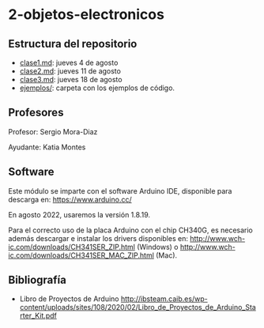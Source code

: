 # 2-objetos-electronicos

## Estructura del repositorio

- [clase1.md](clase1.md): jueves 4 de agosto
- [clase2.md](clase2.md): jueves 11 de agosto
- [clase3.md](clase3.md): jueves 18 de agosto
- [ejemplos/](ejemplos/): carpeta con los ejemplos de código.

## Profesores

Profesor: Sergio Mora-Diaz

Ayudante: Katia Montes

## Software

Este módulo se imparte con el software Arduino IDE, disponible para descarga en: https://www.arduino.cc/

En agosto 2022, usaremos la versión 1.8.19.

Para el correcto uso de la placa Arduino con el chip CH340G, es necesario además descargar e instalar los drivers disponibles en:
http://www.wch-ic.com/downloads/CH341SER_ZIP.html (Windows) o http://www.wch-ic.com/downloads/CH341SER_MAC_ZIP.html (Mac).

## Bibliografía

- Libro de Proyectos de Arduino
  http://ibsteam.caib.es/wp-content/uploads/sites/108/2020/02/Libro_de_Proyectos_de_Arduino_Starter_Kit.pdf
